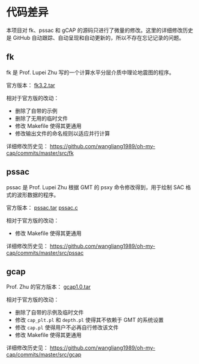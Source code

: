 # 代码差异

本项目对 fk、pssac 和 gCAP 的源码只进行了微量的修改。这里的详细修改历史是 GitHub 自动跟踪、自动呈现和自动更新的，所以不存在忘记记录的问题。

## fk

fk 是 Prof. Lupei Zhu 写的一个计算水平分层介质中理论地震图的程序。

官方版本： [fk3.2.tar](http://www.eas.slu.edu/People/LZhu/downloads/fk3.2.tar)

相对于官方版的改动：

- 删除了自带的示例
- 删除了无用的临时文件
- 修改 Makefile 使得其更通用
- 修改输出文件的命名规则以适应并行计算

详细修改历史见： <https://github.com/wangliang1989/oh-my-cap/commits/master/src/fk>

## pssac

pssac 是 Prof. Lupei Zhu 根据 GMT 的 psxy 命令修改得到，用于绘制 SAC 格式的波形数据的程序。

官方版本： [pssac.tar](http://www.eas.slu.edu/People/LZhu/downloads/pssac.tar) [pssac.c](http://www.eas.slu.edu/People/LZhu/downloads/pssac.c)

相对于官方版的改动：

- 修改 Makefile 使得其更通用

详细修改历史见： <https://github.com/wangliang1989/oh-my-cap/commits/master/src/pssac>

## gcap

Prof. Zhu 的官方版本： [gcap1.0.tar](http://www.eas.slu.edu/People/LZhu/downloads/gcap1.0.tar)

相对于官方版的改动：

- 删除了自带的示例及临时文件
- 修改 `cap_plt.pl` 和 `depth.pl` 使得其不依赖于 GMT 的系统设置
- 修改 `cap.pl` 使得用户不必再自行修改该文件
- 修改 Makefile 使得其更通用

详细修改历史见： <https://github.com/wangliang1989/oh-my-cap/commits/master/src/gcap>
